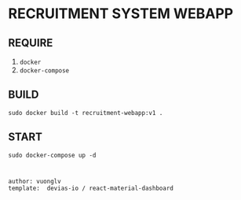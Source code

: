 # RECRUITMENT SYSTEM WEBAPP

## REQUIRE
1. `docker`
2. `docker-compose`

## BUILD
`sudo docker build -t recruitment-webapp:v1 .`  


## START
`sudo docker-compose up -d`  

#
`author: vuonglv`  
`template:  devias-io / react-material-dashboard`